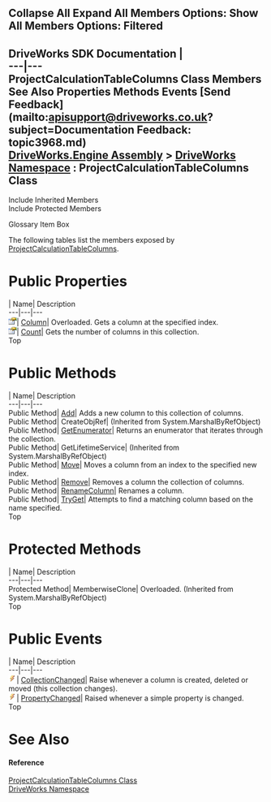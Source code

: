 Collapse All Expand All Members Options: Show All  Members Options: Filtered   
---  
DriveWorks SDK Documentation  |   
---|---  
ProjectCalculationTableColumns Class Members   
See Also Properties Methods Events [Send Feedback](mailto:apisupport@driveworks.co.uk?subject=Documentation Feedback: topic3968.md)  
[DriveWorks.Engine Assembly](topic2156.md) > [DriveWorks Namespace](topic2159.md) : ProjectCalculationTableColumns Class  
---  
  
Include Inherited Members    
Include Protected Members  


Glossary Item Box

The following tables list the members exposed by [ProjectCalculationTableColumns](topic3968.md).

# Public Properties

| Name| Description  
---|---|---  
![Public Property](dotnetimages/publicProperty.gif)| [Column](topic3980.md)| Overloaded. Gets a column at the specified index.   
![Public Property](dotnetimages/publicProperty.gif)| [Count](topic3983.md)| Gets the number of columns in this collection.   
Top

# Public Methods

| Name| Description  
---|---|---  
Public Method| [Add](topic3974.md)| Adds a new column to this collection of columns.   
Public Method| CreateObjRef|  (Inherited from System.MarshalByRefObject)  
Public Method| [GetEnumerator](topic3975.md)| Returns an enumerator that iterates through the collection.   
Public Method| GetLifetimeService|  (Inherited from System.MarshalByRefObject)  
Public Method| [Move](topic3976.md)| Moves a column from an index to the specified new index.   
Public Method| [Remove](topic3977.md)| Removes a column the collection of columns.   
Public Method| [RenameColumn](topic3978.md)| Renames a column.   
Public Method| [TryGet](topic3979.md)| Attempts to find a matching column based on the name specified.   
Top

# Protected Methods

| Name| Description  
---|---|---  
Protected Method| MemberwiseClone| Overloaded. (Inherited from System.MarshalByRefObject)  
Top

# Public Events

| Name| Description  
---|---|---  
![Public Event](dotnetimages/publicEvent.gif)| [CollectionChanged](topic3984.md)| Raise whenever a column is created, deleted or moved (this collection changes).   
![Public Event](dotnetimages/publicEvent.gif)| [PropertyChanged](topic3985.md)| Raised whenever a simple property is changed.   
Top

# See Also

#### Reference

[ProjectCalculationTableColumns Class](topic3968.md)   
[DriveWorks Namespace](topic2159.md)


